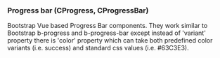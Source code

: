 ### Progress bar (CProgress, CProgressBar)

Bootstrap Vue based Progress Bar components. They work similar to Bootstrap b-progress and b-progress-bar except instead of 'variant' property there is 'color' property which can take both predefined color variants (i.e. success) and standard css values  (i.e. #63C3E3).
